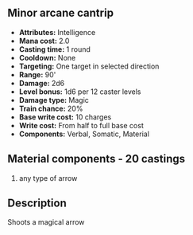 ## Minor arcane cantrip
- **Attributes:** Intelligence
- **Mana cost:** 2.0
- **Casting time:** 1 round
- **Cooldown:** None
- **Targeting:** One target in selected direction
- **Range:** 90'
- **Damage:** 2d6
- **Level bonus:** 1d6 per 12 caster levels
- **Damage type:** Magic
- **Train chance:** 20%
- **Base write cost:** 10 charges
- **Write cost:** From half to full base cost
- **Components:** Verbal, Somatic, Material
## Material components - 20 castings
1. any type of arrow
## Description
Shoots a magical arrow
